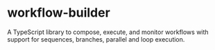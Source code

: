 # workflow-builder
A TypeScript library to compose, execute, and monitor workflows with support for sequences, branches, parallel and loop execution.
